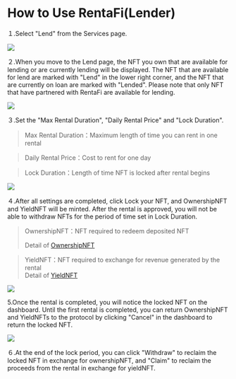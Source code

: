 # How to Use RentaFi(Lender)

１.Select "Lend" from the Services page.

![](../../.gitbook/assets/howToUseRentaFi\_加筆修正-07.png)

２.When you move to the Lend page, the NFT you own that are available for lending or are currently lending will be displayed. The NFT that are available for lend are marked with "Lend" in the lower right corner, and the NFT that are currently on loan are marked with "Lended". Please note that only NFT that have partnered with RentaFi are available for lending.

![](../../.gitbook/assets/howToUseRentaFi\_加筆修正-08.png)

３.Set the "Max Rental Duration", "Daily Rental Price" and "Lock Duration".

> Max Rental Duration：Maximum length of time you can rent in one rental

> Daily Rental Price：Cost to rent for one day

> Lock Duration：Length of time NFT is locked after rental begins

![](../../.gitbook/assets/howToUseRentaFi\_step-09.png)

４.After all settings are completed, click Lock your NFT, and OwnershipNFT and YieldNFT will be minted. After the rental is approved, you will not be able to withdraw NFTs for the period of time set in Lock Duration.

> OwnershipNFT：NFT required to redeem deposited NFT
>
> Detail of [OwnershipNFT](https://www.notion.so/GitBookDocument-9c75d920a3be4379aae86aa37af2347a)

> YieldNFT：NFT required to exchange for revenue generated by the rental\
> &#x20;Detail of [YieldNFT](https://www.notion.so/GitBookDocument-9c75d920a3be4379aae86aa37af2347a)

![](<../../.gitbook/assets/howToUseRentaFi\_step-10 (1).png>)

5.Once the rental is completed, you will notice the locked NFT on the dashboard. Until the first rental is completed, you can return OwnershipNFT and YieldNFTs to the protocol by clicking "Cancel" in the dashboard to return the locked NFT.

![](../../.gitbook/assets/howToUseRentaFi\_加筆修正-09.png)

６.At the end of the lock period, you can click "Withdraw" to reclaim the locked NFT in exchange for ownershipNFT, and "Claim" to reclaim the proceeds from the rental in exchange for yieldNFT.

